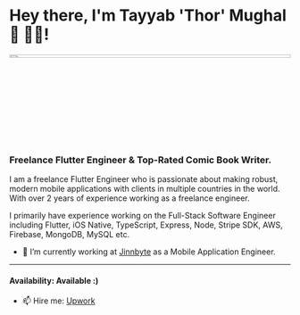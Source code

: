 # Hey there, I'm Tayyab 'Thor' Mughal 👋 👨‍💻! 

<a href="#"><img width="100%" height="4%" src="https://camo.githubusercontent.com/992babdffd8c74a1502de375fbdf7e4d54773242/68747470733a2f2f6d656469612e67697068792e636f6d2f6d656469612f53576f536b4e36447854737a71494b4571762f67697068792e676966" height="50px"/></a>

### Freelance Flutter Engineer & Top-Rated Comic Book Writer.

I am a freelance Flutter Engineer who is passionate about making robust, modern mobile applications with clients in multiple countries in the world. With over 2 years of experience working as a freelance engineer.
<!-- I have had the experience and the privilege of working with companies ranging from as big as Fortune 100 to micro-startups all around the world. -->

I primarily have experience working on the Full-Stack Software Engineer including Flutter, iOS Native, TypeScript, Express, Node, Stripe SDK, AWS, Firebase, MongoDB, MySQL etc.

<!-- - 📫 Hire me: <hey@saif.dev> -->
<!-- - 🕸 Website: [saif.dev](https://www.saif.dev) -->
<!-- - 📂 Portfolio: Available on [request](mailto:portfolio@saif.dev) -->
- 🔭 I’m currently working at [Jinnbyte](https://www.jinnbyte.com) as a Mobile Application Engineer.

<!-- [☕ Buy me a coffee](https://www.buymeacoffee.com/saif) -->

***

#### Availability: Available :)
- 📫 Hire me: [Upwork](https://www.upwork.com/freelancers/~01d478bbabdfa2e861)

<!--
**saifalfalah/saifalfalah** is a ✨ _special_ ✨ repository because its `README.md` (this file) appears on your GitHub profile.

Here are some ideas to get you started:

- 🔭 I’m currently working on ...
- 🌱 I’m currently learning ...
- 👯 I’m looking to collaborate on ...
- 🤔 I’m looking for help with ...
- 💬 Ask me about ...
- 📫 How to reach me: ...
- 😄 Pronouns: ...
- ⚡ Fun fact: ...
-->
